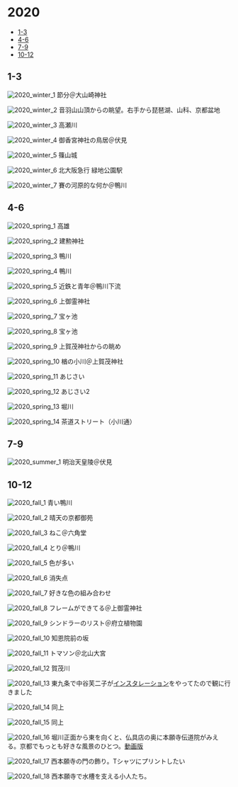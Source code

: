 # 2020

- [1-3](#1-3)
- [4-6](#4-6)
- [7-9](#7-9)
- [10-12](#10-12)

## 1-3

![2020_winter_1](../pics/2020/winter_1.jpg)
節分＠大山崎神社

![2020_winter_2](../pics/2020/winter_2.jpg)
音羽山山頂からの眺望。右手から琵琶湖、山科、京都盆地

![2020_winter_3](../pics/2020/winter_3.jpg)
高瀬川

![2020_winter_4](../pics/2020/winter_4.jpg)
御香宮神社の鳥居＠伏見

![2020_winter_5](../pics/2020/winter_5.jpg)
篠山城

![2020_winter_6](../pics/2020/winter_6.jpg)
北大阪急行 緑地公園駅

![2020_winter_7](../pics/2020/winter_7.jpg)
賽の河原的な何か＠鴨川

## 4-6

![2020_spring_1](../pics/2020/spring_1.jpg)
高雄

![2020_spring_2](../pics/2020/spring_2.jpg)
建勲神社

![2020_spring_3](../pics/2020/spring_3.jpg)
鴨川

![2020_spring_4](../pics/2020/spring_4.jpg)
鴨川

![2020_spring_5](../pics/2020/spring_5.jpg)
近鉄と青年＠鴨川下流

![2020_spring_6](../pics/2020/spring_6.jpg)
上御霊神社

![2020_spring_7](../pics/2020/spring_7.jpg)
宝ヶ池

![2020_spring_8](../pics/2020/spring_8.jpg)
宝ヶ池

![2020_spring_9](../pics/2020/spring_9.jpg)
上賀茂神社からの眺め

![2020_spring_10](../pics/2020/spring_10.jpg)
楢の小川＠上賀茂神社

![2020_spring_11](../pics/2020/spring_11.jpg)
あじさい

![2020_spring_12](../pics/2020/spring_12.jpg)
あじさい2

![2020_spring_13](../pics/2020/spring_13.jpg)
堀川

![2020_spring_14](../pics/2020/spring_14.jpg)
茶道ストリート（小川通）

## 7-9

![2020_summer_1](../pics/2020/summer_1.jpg)
明治天皇陵＠伏見

## 10-12

![2020_fall_1](../pics/2020/fall_1.jpg)
青い鴨川

![2020_fall_2](../pics/2020/fall_2.jpg)
晴天の京都御苑

![2020_fall_3](../pics/2020/fall_3.jpg)
ねこ＠六角堂

![2020_fall_4](../pics/2020/fall_4.jpg)
とり＠鴨川

![2020_fall_5](../pics/2020/fall_5.jpg)
色が多い

![2020_fall_6](../pics/2020/fall_6.jpg)
消失点

![2020_fall_7](../pics/2020/fall_7.jpg)
好きな色の組み合わせ

![2020_fall_8](../pics/2020/fall_8.jpg)
フレームができてる＠上御霊神社

![2020_fall_9](../pics/2020/fall_9.jpg)
シンドラーのリスト＠府立植物園

![2020_fall_10](../pics/2020/fall_10.jpg)
知恩院前の坂

![2020_fall_11](../pics/2020/fall_11.jpg)
トマソン＠北山大宮

![2020_fall_12](../pics/2020/fall_12.jpg)
賀茂川

![2020_fall_13](../pics/2020/fall_13.jpg)
東九条で中谷芙二子が<a href="https://liquid-kcua.jp/2020/10/16/exhibition-2020/">インスタレーション</a>をやってたので観に行きました

![2020_fall_14](../pics/2020/fall_14.jpg)
同上

![2020_fall_15](../pics/2020/fall_15.jpg)
同上

![2020_fall_16](../pics/2020/fall_16.jpg)
堀川正面から東を向くと、仏具店の奥に本願寺伝道院がみえる。京都でもっとも好きな風景のひとつ。<a href="https://www.youtube.com/watch?v=4-zb56Zxn5g">動画版</a>

![2020_fall_17](../pics/2020/fall_17.jpg)
西本願寺の門の飾り。Tシャツにプリントしたい

![2020_fall_18](../pics/2020/fall_18.jpg)
西本願寺で水槽を支える小人たち。
